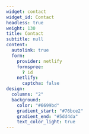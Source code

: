```yaml
---
widget: contact
widget_id: Contact
headless: true
weight: 130
title: Contact
subtitle: null
content:
  autolink: true
  form:
    provider: netlify
    formspree:
      ? id
    netlify:
      captcha: false
design:
  columns: "2"
  background:
    color: "#6699bd"
    gradient_start: "#76bce2"
    gradient_end: "#5dd4da"
    text_color_light: true
---
```

